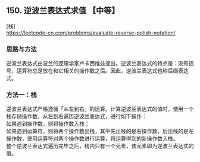 ## 150. 逆波兰表达式求值 【中等】     
[栈]     
https://leetcode-cn.com/problems/evaluate-reverse-polish-notation/     

### 思路与方法     
逆波兰表达式由波兰的逻辑学家卢卡西维兹提出。逆波兰表达式的特点是：没有括号，运算符总是放在和它相关的操作数之后。因此，逆波兰表达式也称后缀表达式。      
### 方法一：栈
逆波兰表达式严格遵循「从左到右」的运算。计算逆波兰表达式的值时，使用一个栈存储操作数，从左到右遍历逆波兰表达式，进行如下操作：     
如果遇到操作数，则将操作数入栈；      
如果遇到运算符，则将两个操作数出栈，其中先出栈的是右操作数，后出栈的是左操作数，使用运算符对两个操作数进行运算，将运算得到的新操作数入栈。       
整个逆波兰表达式遍历完毕之后，栈内只有一个元素，该元素即为逆波兰表达式的值。      




